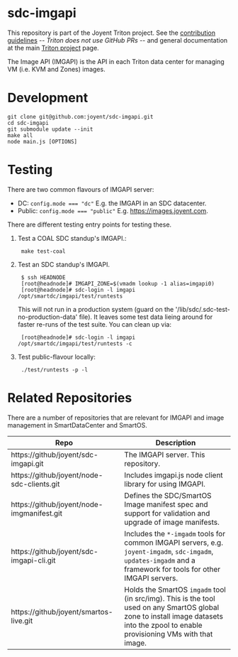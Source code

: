 <!--
    This Source Code Form is subject to the terms of the Mozilla Public
    License, v. 2.0. If a copy of the MPL was not distributed with this
    file, You can obtain one at http://mozilla.org/MPL/2.0/.
-->

<!--
    Copyright (c) 2016, Joyent, Inc.
-->

# sdc-imgapi

This repository is part of the Joyent Triton project. See the [contribution
guidelines](https://github.com/joyent/triton/blob/master/CONTRIBUTING.md) --
*Triton does not use GitHub PRs* -- and general documentation at the main
[Triton project](https://github.com/joyent/triton) page.

The Image API (IMGAPI) is the API in each Triton data center for managing
VM (i.e. KVM and Zones) images.

# Development

    git clone git@github.com:joyent/sdc-imgapi.git
    cd sdc-imgapi
    git submodule update --init
    make all
    node main.js [OPTIONS]


# Testing

There are two common flavours of IMGAPI server:

- DC: `config.mode === "dc"` E.g. the IMGAPI in an SDC datacenter.
- Public: `config.mode === "public"` E.g. <https://images.joyent.com>.

There are different testing entry points for testing these.

1. Test a COAL SDC standup's IMGAPI.:

        make test-coal

2. Test an SDC standup's IMGAPI.

        $ ssh HEADNODE
        [root@headnode]# IMGAPI_ZONE=$(vmadm lookup -1 alias=imgapi0)
        [root@headnode]# sdc-login -l imgapi /opt/smartdc/imgapi/test/runtests

    This will not run in a production system (guard on the
    '/lib/sdc/.sdc-test-no-production-data' file). It leaves some test data
    lieing around for faster re-runs of the test suite. You can clean up via:

        [root@headnode]# sdc-login -l imgapi /opt/smartdc/imgapi/test/runtests -c

3. Test public-flavour locally:

        ./test/runtests -p -l


# Related Repositories

There are a number of repositories that are relevant for IMGAPI and image
management in SmartDataCenter and SmartOS.


| Repo | Description |
| ---- | ----------- |
| https://github/joyent/sdc-imgapi.git | The IMGAPI server. This repository. |
| https://github/joyent/node-sdc-clients.git | Includes imgapi.js node client library for using IMGAPI. |
| https://github/joyent/node-imgmanifest.git | Defines the SDC/SmartOS Image manifest spec and support for validation and upgrade of image manifests. |
| https://github/joyent/sdc-imgapi-cli.git | Includes the `*-imgadm` tools for common IMGAPI servers, e.g. `joyent-imgadm`, `sdc-imgadm`, `updates-imgadm` and a framework for tools for other IMGAPI servers. |
| https://github/joyent/smartos-live.git | Holds the SmartOS `imgadm` tool (in src/img). This is the tool used on any SmartOS global zone to install image datasets into the zpool to enable provisioning VMs with that image. |
